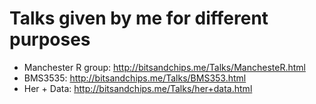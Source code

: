 # Talks given by me for different purposes

- Manchester R group: http://bitsandchips.me/Talks/ManchesteR.html
- BMS3535: http://bitsandchips.me/Talks/BMS353.html
- Her + Data: http://bitsandchips.me/Talks/her+data.html
